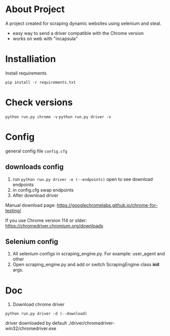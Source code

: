 # About Project

A project created for scraping dynamic websites using selenium and steal. 

- easy way to send a driver compatible with the Chrome version
- works on web with "incapsula"

# Installiation

Install requirements

```pip install -r requirements.txt```

# Check versions
```python run.py chrome -v```
```python run.py driver -v```

# Config

general config file ```config.cfg```

## downloads config

1. run ```python run.py driver -e (--endpoints)``` open to see download endpoints
2. in config.cfg swap endpoints
3. After download driver

Manual download page:
https://googlechromelabs.github.io/chrome-for-testing/

If you use Chrome version 114 or older:
https://chromedriver.chromium.org/downloads

## Selenium config

1. All selenium configs in scraping_engine.py. For example: user_agent and other
2. Open scraping_engine.py and add or switch ScrapingEngine class __init__ args. 

# Doc

1. Download chrome driver

```python run.py driver -d (--download)```

driver downloaded by default ./driver/chromedriver-win32/chromedriver.exe








